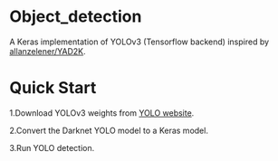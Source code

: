 # Object_detection
A Keras implementation of YOLOv3 (Tensorflow backend) inspired by [allanzelener/YAD2K](https://github.com/allanzelener/YAD2K).

# Quick Start
1.Download YOLOv3 weights from [YOLO website](http://pjreddie.com/darknet/yolo/).

2.Convert the Darknet YOLO model to a Keras model.

3.Run YOLO detection.



